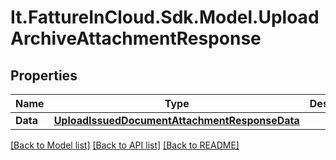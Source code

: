 # It.FattureInCloud.Sdk.Model.UploadArchiveAttachmentResponse

## Properties

Name | Type | Description | Notes
------------ | ------------- | ------------- | -------------
**Data** | [**UploadIssuedDocumentAttachmentResponseData**](UploadIssuedDocumentAttachmentResponseData.md) |  | [optional] 

[[Back to Model list]](../README.md#documentation-for-models) [[Back to API list]](../README.md#documentation-for-api-endpoints) [[Back to README]](../README.md)

